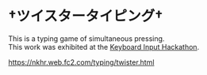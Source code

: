 # †ツイスタータイピング†

This is a typing game of simultaneous pressing.  
This work was exhibited at the <a href="https://terum.jp/k-i-hackathon/" target="_blank">Keyboard Input Hackathon</a>.

https://nkhr.web.fc2.com/typing/twister.html
